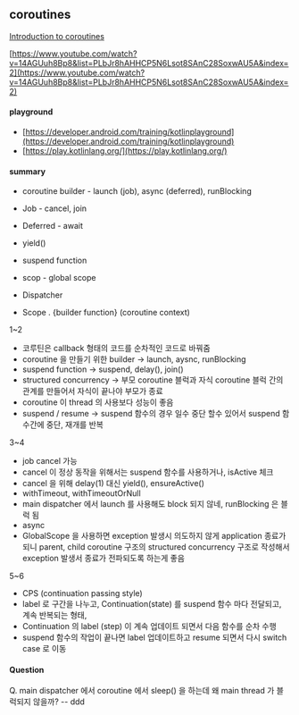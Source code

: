 


## coroutines

[Introduction to coroutines](https://developer.android.com/codelabs/basic-android-kotlin-training-introduction-coroutines)

[https://www.youtube.com/watch?v=14AGUuh8Bp8&list=PLbJr8hAHHCP5N6Lsot8SAnC28SoxwAU5A&index=2](https://www.youtube.com/watch?v=14AGUuh8Bp8&list=PLbJr8hAHHCP5N6Lsot8SAnC28SoxwAU5A&index=2)

#### playground
- [https://developer.android.com/training/kotlinplayground](https://developer.android.com/training/kotlinplayground)
- [https://play.kotlinlang.org/](https://play.kotlinlang.org/)


#### summary
- coroutine builder - launch (job), async (deferred), runBlocking
- Job - cancel, join
- Deferred - await
- yield()
- suspend function
- scop - global scope
- Dispatcher

- Scope . {builder function} (coroutine context)


1~2
- 코루틴은 callback 형태의 코드를 순차적인 코드로 바꿔줌
- coroutine 을 만들기 위한 builder ->  launch, aysnc, runBlocking
- suspend function -> suspend, delay(), join()
- structured concurrency -> 부모 coroutine 블럭과 자식 coroutine 블럭 간의 관계를 만들어서 자식이 끝나야 부모가 종료
- coroutine 이 thread 의 사용보다 성능이 좋음
- suspend / resume -> suspend 함수의 경우 일수 중단 할수 있어서 suspend 함수간에 중단, 재개를 반복


3~4
- job cancel 가능
- cancel 이 정상 동작을 위해서는 suspend 함수를 사용하거나, isActive 체크
- cancel 을 위해 delay(1) 대신 yield(), ensureActive()
- withTimeout, withTimeoutOrNull
- main dispatcher 에서 launch 를 사용해도 block 되지 않네, runBlocking 은 블럭 됨
- async
- GlobalScope 을 사용하면 exception 발생시 의도하지 않게 application 종료가 되니
parent, child coroutine 구조의  structured concurrency 구조로 작성해서 exception 발생서 종료가 전파되도록 하는게 좋음

5~6
- CPS (continuation passing style)
- label 로 구간을 나누고, Continuation(state) 를 suspend 함수 마다 전달되고, 계속 반복되는 형태, 
- Continuation 의 label (step) 이 계속 업데이트 되면서 다음 함수를 순차 수행
- suspend 함수의 작업이 끝나면 label 업데이트하고 resume 되면서 다시 switch case 로 이동



#### Question
Q. main dispatcher 에서 coroutine 에서 sleep() 을 하는데 왜 main thread 가 블럭되지 않을까?
-- ddd
<!--stackedit_data:
eyJoaXN0b3J5IjpbLTg1NjY3NjYzNiwtMTg5NTE5MTIxMSwtMT
UwNDMyNjE5MiwtMjk3NzE3MTgxLC0xMDE4NzEwNDE1LC0xODY1
MjgxNjY4LC00OTcyMzUyMzUsLTE4Mzc4NzUwOTYsMTIwMDQzMj
Q0XX0=
-->